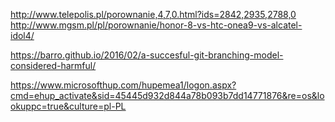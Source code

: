 http://www.telepolis.pl/porownanie,4,7,0.html?ids=2842,2935,2788,0
http://www.mgsm.pl/pl/porownanie/honor-8-vs-htc-onea9-vs-alcatel-idol4/


https://barro.github.io/2016/02/a-succesful-git-branching-model-considered-harmful/


https://www.microsofthup.com/hupemea1/logon.aspx?cmd=ehup_activate&sid=45445d932d844a78b093b7dd14771876&re=os&lookuppc=true&culture=pl-PL
